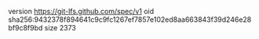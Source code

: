 version https://git-lfs.github.com/spec/v1
oid sha256:9432378f894641c9c9fc1267ef7857e102ed8aa663843f39d246e28bf9c8f9bd
size 2373
